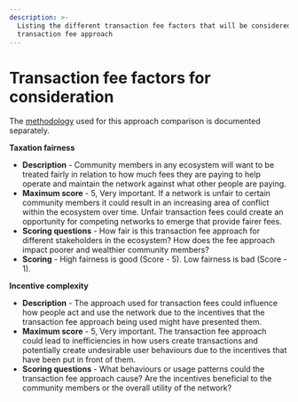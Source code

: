 ```yaml
---
description: >-
  Listing the different transaction fee factors that will be considered for each
  transaction fee approach
---
```


# Transaction fee factors for consideration

The [methodology](https://docs.treasuries.co/analysis/approach-comparison-methodology) used for this approach comparison is documented separately.



**Taxation fairness**

* **Description** - Community members in any ecosystem will want to be treated fairly in relation to how much fees they are paying to help operate and maintain the network against what other people are paying.
* **Maximum score** - 5, Very important. If a network is unfair to certain community members it could result in an increasing area of conflict within the ecosystem over time. Unfair transaction fees could create an opportunity for competing networks to emerge that provide fairer fees.
* **Scoring questions** - How fair is this transaction fee approach for different stakeholders in the ecosystem? How does the fee approach impact poorer and wealthier community members?
* **Scoring** - High fairness is good (Score - 5). Low fairness is bad (Score - 1).



**Incentive complexity**

* **Description** - The approach used for transaction fees could influence how people act and use the network due to the incentives that the transaction fee approach being used might have presented them.
* **Maximum score** - 5, Very important. The transaction fee approach could lead to inefficiencies in how users create transactions and potentially create undesirable user behaviours due to the incentives that have been put in front of them.
* **Scoring questions** - What behaviours or usage patterns could the transaction fee approach cause? Are the incentives beneficial to the community members or the overall utility of the network?
* **Scoring** - Low complexity is good (Score - 5). High complexity is bad (Score - 1).



**Network risks**

* **Description** - The transaction fee approach could introduce a number of potential network risk factors that need to be managed or resolved.
* **Maximum score** - 5, Very important. A network that is designed to support millions of users needs to be sufficiently robust to survive in different usage conditions and suddenly changing market dynamics. Any lack of network stability could result in a reduced amount of trust in the sustainability of the network.
* **Scoring questions** - How would the network be impacted by different usage patterns and sudden changes? Could the fee approach jeopardise the stability of the network?
* **Scoring** - Low risk is good (Score - 5). High risk is bad (Score - 1).



**Game theory risks**

* **Description** - Stakeholders could look to exploit the transaction fee approach to minimise the fees they pay or to harm other users or the wider network.
* **Maximum score** - 5, Very important. A network will need to consider how different actors could behave or exploit the transaction fee approach to try and financially benefit themselves or to harm the network.
* **Scoring questions** - How could different actors potentially exploit the transaction fee approach to benefit themselves or to harm the network? How easy would it be for that actor to achieve this outcome on an ongoing basis due to the fee approach?
* **Scoring** - Low risk is good (Score - 5). High risk is bad (Score - 1).
